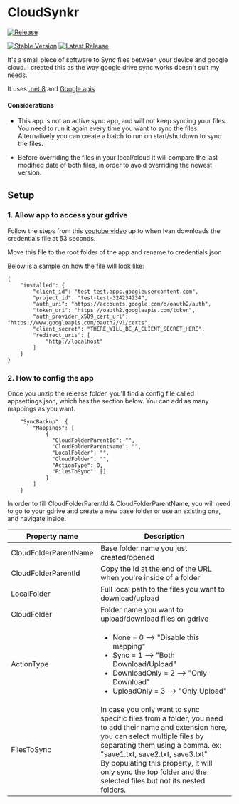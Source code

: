 # CloudSynkr

[![Release](https://github.com/MauroMS/Synkr/actions/workflows/release.yml/badge.svg?branch=main)](https://github.com/MauroMS/Synkr/actions/workflows/release.yml)

[![Stable Version](https://img.shields.io/github/v/tag/MauroMS/Synkr)](https://img.shields.io/github/v/tag/MauroMS/Synkr)
[![Latest Release](https://img.shields.io/github/v/release/MauroMS/Synkr?color=%233D9970)](https://img.shields.io/github/v/release/MauroMS/Synkr?color=%233D9970)

It's a small piece of software to Sync files between your device and google cloud.
I created this as the way google drive sync works doesn't suit my needs.

It uses [.net 8](https://dotnet.microsoft.com/en-us/download/dotnet/8.0) and [Google apis](https://github.com/googleapis/google-api-dotnet-client)
<br>
#### Considerations

 - This app is not an active sync app, and will not keep syncing your files. You need to run it again every time you want to sync the files.
Alternatively you can create a batch to run on start/shutdown to sync the files.

- Before overriding the files in your local/cloud it will compare the last modified date of both files, in order to avoid overriding the newest version.

## Setup

### 1. Allow app to access your gdrive
Follow the steps from this [youtube video](https://www.youtube.com/watch?v=9qt2EHzYv9Q) up to when Ivan downloads the credentials file at 53 seconds.

Move this file to the root folder of the app and rename to credentials.json

Below is a sample on how the file will look like:

    {
	    "installed": {
		    "client_id": "test-test.apps.googleusercontent.com",
			"project_id": "test-test-324234234",
			"auth_uri": "https://accounts.google.com/o/oauth2/auth",
		    "token_uri": "https://oauth2.googleapis.com/token",
		    "auth_provider_x509_cert_url": "https://www.googleapis.com/oauth2/v1/certs",
		    "client_secret": "THERE_WILL_BE_A_CLIENT_SECRET_HERE",
		    "redirect_uris": [
				"http://localhost"
		    ]
		}
	}


### 2. How to config the app
Once you unzip the release folder, you'll find a config file called appsettings.json, which has the section below.
 You can add as many mappings as you want.

    	"SyncBackup": {
	    	"Mappings": [
		    	{
			      "CloudFolderParentId": "",
			      "CloudFolderParentName": "",
				  "LocalFolder": "",
				  "CloudFolder": "",
				  "ActionType": 0,
				  "FilesToSync": []
				}
			]
		}
	
In order to fill CloudFolderParentId & CloudFolderParentName, you will need to go to your gdrive and create a new base folder or use an existing one, and navigate inside.

| Property name | Description |
|--|--|
| CloudFolderParentName  | Base folder name you just created/opened |
| CloudFolderParentId | Copy the Id at the end of the URL when you're inside of a folder |
| LocalFolder | Full local path to the files you want to download/upload |
| CloudFolder | Folder name you want to upload/download files on gdrive |
| ActionType | <ul><li>None = 0 --> "Disable this mapping"</li><li>Sync = 1 --> "Both Download/Upload" </li><li>DownloadOnly = 2 --> "Only Download"</li><li>UploadOnly = 3 --> "Only Upload"</li></ul>|
| FilesToSync | In case you only want to sync specific files from a folder, you need to add their name and extension here, you can select multiple files by separating them using a comma. ex: "save1.txt, save2.txt, save3.txt" <br> By populating this property, it will only sync the top folder and the selected files but not its nested folders. |

